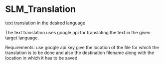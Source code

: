 # SLM_Translation
text translation in the desired language

The text translation uses google api for translating the text in the given target language.

Requirements:
use google api key
give the location of the file for which the translation is to be done and also the destination filename along with the location in which it has to be saved

